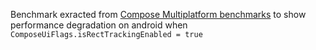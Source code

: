 Benchmark exracted from [Compose Multiplatform benchmarks](https://github.com/JetBrains/compose-multiplatform/tree/master/benchmarks/ios/jvm-vs-kotlin-native) 
to show performance degradation on android when  `ComposeUiFlags.isRectTrackingEnabled = true`

